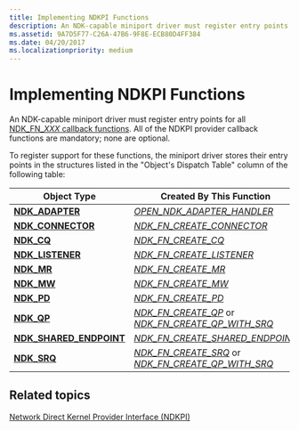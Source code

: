 ```yaml
---
title: Implementing NDKPI Functions
description: An NDK-capable miniport driver must register entry points for all NDK_FN_XXX callback functions. All of the NDKPI provider callback functions are mandatory; none are optional.
ms.assetid: 9A7D5F77-C26A-47B6-9F8E-ECB80D4FF384
ms.date: 04/20/2017
ms.localizationpriority: medium
---
```


# Implementing NDKPI Functions


An NDK-capable miniport driver must register entry points for all [NDK\_FN\_*XXX* callback functions](https://docs.microsoft.com/windows-hardware/drivers/ddi/content/_netvista/). All of the NDKPI provider callback functions are mandatory; none are optional.

To register support for these functions, the miniport driver stores their entry points in the structures listed in the "Object's Dispatch Table" column of the following table:

| Object Type                                               | Created By This Function                                                                                                       | Object's Dispatch Table                                                      |
|-----------------------------------------------------------|--------------------------------------------------------------------------------------------------------------------------------|------------------------------------------------------------------------------|
| [**NDK\_ADAPTER**](https://docs.microsoft.com/windows-hardware/drivers/ddi/content/ndkpi/ns-ndkpi-_ndk_adapter)                  | [*OPEN\_NDK\_ADAPTER\_HANDLER*](https://docs.microsoft.com/windows-hardware/drivers/ddi/content/ndisndk/nc-ndisndk-open_ndk_adapter_handler)                                                             | [**NDK\_ADAPTER\_DISPATCH**](https://docs.microsoft.com/windows-hardware/drivers/ddi/content/ndkpi/ns-ndkpi-_ndk_adapter_dispatch)                  |
| [**NDK\_CONNECTOR**](https://docs.microsoft.com/windows-hardware/drivers/ddi/content/ndkpi/ns-ndkpi-_ndk_connector)              | [*NDK\_FN\_CREATE\_CONNECTOR*](https://docs.microsoft.com/windows-hardware/drivers/ddi/content/ndkpi/nc-ndkpi-ndk_fn_create_connector)                                                               | [**NDK\_CONNECTOR\_DISPATCH**](https://docs.microsoft.com/windows-hardware/drivers/ddi/content/ndkpi/ns-ndkpi-_ndk_connector_dispatch)              |
| [**NDK\_CQ**](https://docs.microsoft.com/windows-hardware/drivers/ddi/content/ndkpi/ns-ndkpi-_ndk_cq)                            | [*NDK\_FN\_CREATE\_CQ*](https://docs.microsoft.com/windows-hardware/drivers/ddi/content/ndkpi/nc-ndkpi-ndk_fn_create_cq)                                                                             | [**NDK\_CQ\_DISPATCH**](https://docs.microsoft.com/windows-hardware/drivers/ddi/content/ndkpi/ns-ndkpi-_ndk_cq_dispatch)                            |
| [**NDK\_LISTENER**](https://docs.microsoft.com/windows-hardware/drivers/ddi/content/ndkpi/ns-ndkpi-_ndk_listener)                | [*NDK\_FN\_CREATE\_LISTENER*](https://docs.microsoft.com/windows-hardware/drivers/ddi/content/ndkpi/nc-ndkpi-ndk_fn_create_listener)                                                                 | [**NDK\_LISTENER\_DISPATCH**](https://docs.microsoft.com/windows-hardware/drivers/ddi/content/ndkpi/ns-ndkpi-_ndk_listener_dispatch)                |
| [**NDK\_MR**](https://docs.microsoft.com/windows-hardware/drivers/ddi/content/ndkpi/ns-ndkpi-_ndk_mr)                            | [*NDK\_FN\_CREATE\_MR*](https://docs.microsoft.com/windows-hardware/drivers/ddi/content/ndkpi/nc-ndkpi-ndk_fn_create_mr)                                                                             | [**NDK\_MR\_DISPATCH**](https://docs.microsoft.com/windows-hardware/drivers/ddi/content/ndkpi/ns-ndkpi-_ndk_mr_dispatch)                            |
| [**NDK\_MW**](https://docs.microsoft.com/windows-hardware/drivers/ddi/content/ndkpi/ns-ndkpi-_ndk_mw)                            | [*NDK\_FN\_CREATE\_MW*](https://docs.microsoft.com/windows-hardware/drivers/ddi/content/ndkpi/nc-ndkpi-ndk_fn_create_mw)                                                                             | [**NDK\_MW\_DISPATCH**](https://docs.microsoft.com/windows-hardware/drivers/ddi/content/ndkpi/ns-ndkpi-_ndk_mw_dispatch)                            |
| [**NDK\_PD**](https://docs.microsoft.com/windows-hardware/drivers/ddi/content/ndkpi/ns-ndkpi-_ndk_pd)                            | [*NDK\_FN\_CREATE\_PD*](https://docs.microsoft.com/windows-hardware/drivers/ddi/content/ndkpi/nc-ndkpi-ndk_fn_create_pd)                                                                             | [**NDK\_PD\_DISPATCH**](https://docs.microsoft.com/windows-hardware/drivers/ddi/content/ndkpi/ns-ndkpi-_ndk_pd_dispatch)                            |
| [**NDK\_QP**](https://docs.microsoft.com/windows-hardware/drivers/ddi/content/ndkpi/ns-ndkpi-_ndk_qp)                            | [*NDK\_FN\_CREATE\_QP*](https://docs.microsoft.com/windows-hardware/drivers/ddi/content/ndkpi/nc-ndkpi-ndk_fn_create_qp) or [*NDK\_FN\_CREATE\_QP\_WITH\_SRQ*](https://docs.microsoft.com/windows-hardware/drivers/ddi/content/ndkpi/nc-ndkpi-ndk_fn_create_qp_with_srq)   | [**NDK\_QP\_DISPATCH**](https://docs.microsoft.com/windows-hardware/drivers/ddi/content/ndkpi/ns-ndkpi-_ndk_qp_dispatch)                            |
| [**NDK\_SHARED\_ENDPOINT**](https://docs.microsoft.com/windows-hardware/drivers/ddi/content/ndkpi/ns-ndkpi-_ndk_shared_endpoint) | [*NDK\_FN\_CREATE\_SHARED\_ENDPOINT*](https://docs.microsoft.com/windows-hardware/drivers/ddi/content/ndkpi/nc-ndkpi-ndk_fn_create_shared_endpoint)                                                  | [**NDK\_SHARED\_ENDPOINT\_DISPATCH**](https://docs.microsoft.com/windows-hardware/drivers/ddi/content/ndkpi/ns-ndkpi-_ndk_shared_endpoint_dispatch) |
| [**NDK\_SRQ**](https://docs.microsoft.com/windows-hardware/drivers/ddi/content/ndkpi/ns-ndkpi-_ndk_srq)                          | [*NDK\_FN\_CREATE\_SRQ*](https://docs.microsoft.com/windows-hardware/drivers/ddi/content/ndkpi/nc-ndkpi-ndk_fn_create_srq) or [*NDK\_FN\_CREATE\_QP\_WITH\_SRQ*](https://docs.microsoft.com/windows-hardware/drivers/ddi/content/ndkpi/nc-ndkpi-ndk_fn_create_qp_with_srq) | [**NDK\_SRQ\_DISPATCH**](https://docs.microsoft.com/windows-hardware/drivers/ddi/content/ndkpi/ns-ndkpi-_ndk_srq_dispatch)                          |

 

## Related topics


[Network Direct Kernel Provider Interface (NDKPI)](network-direct-kernel-programming-interface--ndkpi-.md)

 

 






